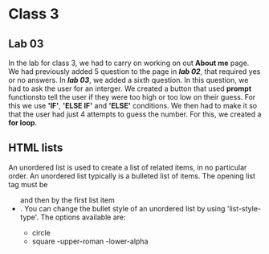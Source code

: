 # Class 3

## Lab 03

In the lab for class 3, we had to carry on working on out **About me** page. 
We had previously added 5 question to the page in ***lab 02***, that required yes or no answers. In ***lab 03***, we added a sixth question.
In this question, we had to ask the user for an interger. We created a button that used **prompt** functionsto tell the user if they were too high or too low on their guess. For this we use **'IF'**, **'ELSE IF'** and **'ELSE'** conditions. 
We then had to make it so that the user had just 4 attempts to guess the number. For this, we created a **for loop**.

## HTML lists

An unordered list is used to create a list of related items, in no particular order. 
An unordered list typically is a bulleted list of items.
The opening list tag must be <UL> and then by the first list item <LI>.
You can change the bullet style of an unordered list by using 'list-style-type'. The options available are:
  - circle
  - square
  -upper-roman
  -lower-alpha
